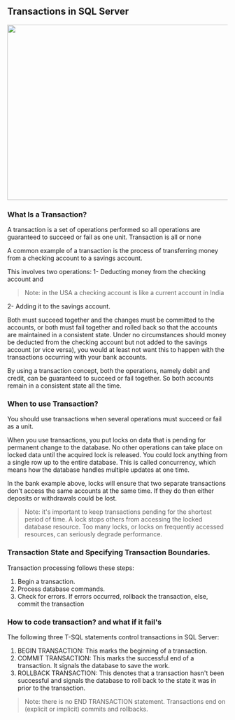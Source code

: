 ## Transactions in SQL Server 

<img src = 'https://data-flair.training/blogs/wp-content/uploads/sites/2/2018/08/What-are-the-transactions.jpg' width=1000px height=400px>

### What Is a Transaction? 
A transaction is a set of operations performed so all operations are guaranteed to succeed or fail as one unit.
Transaction is all or none
 
A common example of a transaction is the process of transferring money from a checking account to a savings account.
 
This involves two operations:
1- Deducting money from the checking account and

>Note: in the USA a checking account is like a current account in India
 
2- Adding it to the savings account.

Both must succeed together and the changes must be committed to the accounts, or both must fail together and rolled back so that the accounts are maintained in a consistent state. Under no circumstances should money be deducted from the checking account but not added to the savings account (or vice versa), you would at least not want this to happen with the transactions occurring with your bank accounts.
 
By using a transaction concept, both the operations, namely debit and credit, can be guaranteed to succeed or fail together. So both accounts remain in a consistent state all the time.

### When to use Transaction?
You should use transactions when several operations must succeed or fail as a unit.

When you use transactions, you put locks on data that is pending for permanent change to the database. No other operations can take place on locked data until the acquired lock is released. You could lock anything from a single row up to the entire database. This is called concurrency, which means how the database handles multiple updates at one time.
 
In the bank example above, locks will ensure that two separate transactions don't access the same accounts at the same time. If they do then either deposits or withdrawals could be lost.

>Note: it's important to keep transactions pending for the shortest period of time. A lock stops others from accessing the locked database resource. Too many locks, or locks on frequently accessed resources, can seriously degrade performance.
 

### Transaction State and Specifying Transaction Boundaries.
Transaction processing follows these steps:
1. Begin a transaction.
2. Process database commands.
3. Check for errors. 
   If errors occurred, 
       rollback the transaction, 
   else, 
       commit the transaction


### How to code transaction? and what if it fail's

The following three T-SQL statements control transactions in SQL Server:
1. BEGIN TRANSACTION: This marks the beginning of a transaction.
2. COMMIT TRANSACTION: This marks the successful end of a transaction. It signals the database to save the work.
3. ROLLBACK TRANSACTION: This denotes that a transaction hasn't been successful and signals the database to roll back to the state it was in prior to the transaction.

>Note: there is no END TRANSACTION statement. Transactions end on (explicit or implicit) commits and rollbacks.
